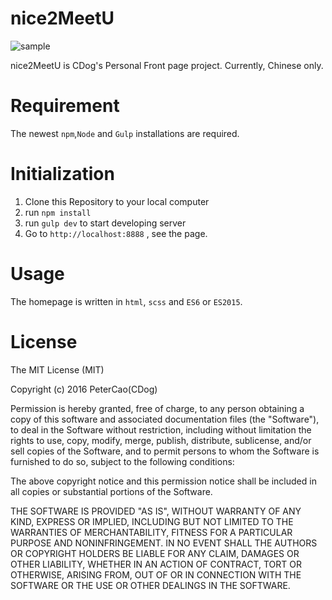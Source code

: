 # nice2MeetU
![sample][1]


nice2MeetU is CDog's Personal Front page project. Currently, Chinese only.


# Requirement
The newest `npm`,`Node` and `Gulp` installations are required.



# Initialization

1. Clone this Repository to your local computer
2. run `npm install`
3. run `gulp dev` to start developing server
4. Go to `http://localhost:8888` , see the page.



# Usage

The homepage is written in `html`, `scss` and  `ES6` or `ES2015`.


# License
The MIT License (MIT)

Copyright (c) 2016 PeterCao(CDog)

Permission is hereby granted, free of charge, to any person obtaining a copy of this software and associated documentation files (the "Software"), to deal in the Software without restriction, including without limitation the rights to use, copy, modify, merge, publish, distribute, sublicense, and/or sell copies of the Software, and to permit persons to whom the Software is furnished to do so, subject to the following conditions:

The above copyright notice and this permission notice shall be included in all copies or substantial portions of the Software.

THE SOFTWARE IS PROVIDED "AS IS", WITHOUT WARRANTY OF ANY KIND, EXPRESS OR IMPLIED, INCLUDING BUT NOT LIMITED TO THE WARRANTIES OF MERCHANTABILITY, FITNESS FOR A PARTICULAR PURPOSE AND NONINFRINGEMENT. IN NO EVENT SHALL THE AUTHORS OR COPYRIGHT HOLDERS BE LIABLE FOR ANY CLAIM, DAMAGES OR OTHER LIABILITY, WHETHER IN AN ACTION OF CONTRACT, TORT OR OTHERWISE, ARISING FROM, OUT OF OR IN CONNECTION WITH THE SOFTWARE OR THE USE OR OTHER DEALINGS IN THE SOFTWARE.





[1]: https://tat.pics/v/1456204141583%E5%B1%8F%E5%B9%95%E5%BF%AB%E7%85%A7_2016-02-23_%E4%B8%8B%E5%8D%8812.48.39__2_.png
